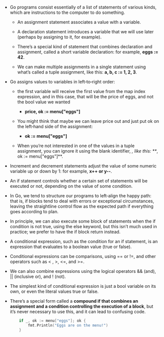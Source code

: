 - Go programs consist essentially of a list of statements of various kinds, which are
instructions to the computer to do something.

  - An assignment statement associates a value with a variable.

  - A declaration statement introduces a variable that we will use later (perhaps by assigning to it, for example).

  - There’s a special kind of statement that combines declaration and assignment, called a short variable declaration: for example, **eggs := 42**.

  - We can make multiple assignments in a single statement using what’s called a tuple assignment, like this: **a, b, c := 1, 2, 3**.

- Go assigns values to variables in left‐to‐right order:
  
  - the first variable will receive the first value from the map index expression, and in this case, that will be the price of eggs, and not the bool value we wanted 
  
    - **price, ok := menu["eggs"]**
  
  - You might think that maybe we can leave price out and just put ok on the left‐hand
    side of the assignment:
    
    - **ok := menu["eggs"]**

  - When you’re not interested in one of the values in a tuple assignment, you can ignore it using the blank identifier, _, like this: **_, ok := menu["eggs"]**.


- Increment and decrement statements adjust the value of some numeric variable up or down by 1: for example, **x++ or y--**.

- An if statement controls whether a certain set of statements will be executed or not, depending on the value of some condition.

- In Go, we tend to structure our programs to left‐align the happy path: that is, if blocks tend to deal with errors or exceptional circumstances, leaving the straightline control flow as the expected path if everything goes according to plan.

- In principle, we can also execute some block of statements when the if condition is not true, using the else keyword, but this isn’t much used in practice; we prefer to have the if block return instead.

- A conditional expression, such as the condition for an if statement, is an expression
that evaluates to a boolean value (true or false).

- Conditional expressions can be comparisons, using == or !=, and other operators such as < , >, <=, and >=.

- We can also combine expressions using the logical operators && (and), || (inclusive or), and ! (not).

- The simplest kind of conditional expression is just a bool variable on its own, or even the literal values true or false.

- There’s a special form called a **compound if that combines an assignment and a condition controlling the execution of a block**, but it’s never necessary to use this, and it can lead to confusing code.

    ```go
        if _, ok := menu["eggs"]; ok {
            fmt.Println("Eggs are on the menu!")
        }
    ```